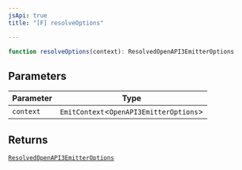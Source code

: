 ```yaml
---
jsApi: true
title: "[F] resolveOptions"

---
```

```ts
function resolveOptions(context): ResolvedOpenAPI3EmitterOptions
```

## Parameters

| Parameter | Type |
| ------ | ------ |
| `context` | `EmitContext`<`OpenAPI3EmitterOptions`\> |

## Returns

[`ResolvedOpenAPI3EmitterOptions`](../interfaces/ResolvedOpenAPI3EmitterOptions.md)
